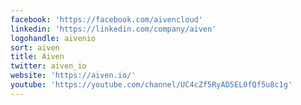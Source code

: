 ```yaml
---
facebook: 'https://facebook.com/aivencloud'
linkedin: 'https://linkedin.com/company/aiven'
logohandle: aivenio
sort: aiven
title: Aiven
twitter: aiven_io
website: 'https://aiven.io/'
youtube: 'https://youtube.com/channel/UC4cZf5RyAD5EL0fQf5u8c1g'
---
```

